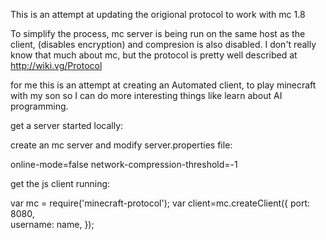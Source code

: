 This is an attempt at updating the origional protocol to work with mc 1.8

To simplify the process, mc server is being run on the same host as the client, (disables encryption) and compresion is 
also disabled. I don't really know that much about mc, but the protocol is pretty well described at http://wiki.vg/Protocol 

for me this is an attempt at creating an Automated client, to play minecraft with my son so I can do more interesting things like learn about AI programming.


get a server started locally:

create an mc server and modify server.properties file:

   online-mode=false
   network-compression-threshold=-1


get the js client running:

var mc = require('minecraft-protocol');
var client=mc.createClient({
		port: 8080,         
		username: name,
	});
	
	
